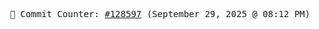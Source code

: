 <p align="center">
    <samp>
        📮 Commit Counter: <a href="https://github.com/Javascript-void0/Javascript-void0/commits/main">#128597</a> (September 29, 2025 @ 08:12 PM)
    </samp>
</p>